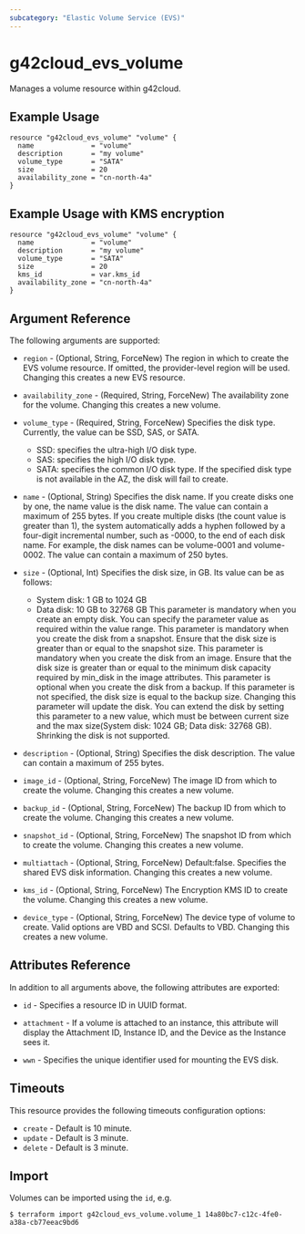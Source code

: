 ```yaml
---
subcategory: "Elastic Volume Service (EVS)"
---
```


# g42cloud\_evs\_volume

Manages a volume resource within g42cloud.

## Example Usage

```hcl
resource "g42cloud_evs_volume" "volume" {
  name              = "volume"
  description       = "my volume"
  volume_type       = "SATA"
  size              = 20
  availability_zone = "cn-north-4a"
}
```

## Example Usage with KMS encryption

```hcl
resource "g42cloud_evs_volume" "volume" {
  name              = "volume"
  description       = "my volume"
  volume_type       = "SATA"
  size              = 20
  kms_id            = var.kms_id
  availability_zone = "cn-north-4a"
}
```

## Argument Reference

The following arguments are supported:

* `region` - (Optional, String, ForceNew) The region in which to create the EVS volume resource. If omitted, the provider-level region will be used. Changing this creates a new EVS resource.

* `availability_zone` - (Required, String, ForceNew) The availability zone for the volume.
    Changing this creates a new volume.

* `volume_type` - (Required, String, ForceNew) Specifies the disk type.
    Currently, the value can be SSD, SAS, or SATA.
    - SSD: specifies the ultra-high I/O disk type.
    - SAS: specifies the high I/O disk type.
    - SATA: specifies the common I/O disk type.
    If the specified disk type is not available in the AZ, the disk will fail to create.

* `name` - (Optional, String) Specifies the disk name.
    If you create disks one by one, the name value is the disk name. The value can contain a maximum of 255 bytes.
    If you create multiple disks (the count value is greater than 1), the system automatically adds a hyphen followed 
    by a four-digit incremental number, such as -0000, to the end of each disk name. For example, 
    the disk names can be volume-0001 and volume-0002. The value can contain a maximum of 250 bytes.

* `size` - (Optional, Int) Specifies the disk size, in GB. Its value can be as follows:
    - System disk: 1 GB to 1024 GB
    - Data disk: 10 GB to 32768 GB
    This parameter is mandatory when you create an empty disk. You can specify the parameter value as required within the value range.
    This parameter is mandatory when you create the disk from a snapshot. Ensure that the disk size is greater than or equal to the snapshot size.
    This parameter is mandatory when you create the disk from an image. Ensure that the disk size is greater than or equal to 
    the minimum disk capacity required by min_disk in the image attributes.
    This parameter is optional when you create the disk from a backup. If this parameter is not specified, the disk size is equal to the backup size.
    Changing this parameter will update the disk. You can extend the disk by setting this parameter to a new value, which must be between current size
    and the max size(System disk: 1024 GB; Data disk: 32768 GB). Shrinking the disk is not supported.

* `description` - (Optional, String) Specifies the disk description. The value can contain a maximum of 255 bytes.

* `image_id` - (Optional, String, ForceNew) The image ID from which to create the volume.
    Changing this creates a new volume.

* `backup_id` - (Optional, String, ForceNew) The backup ID from which to create the volume.
    Changing this creates a new volume.

* `snapshot_id` - (Optional, String, ForceNew) The snapshot ID from which to create the volume.
    Changing this creates a new volume.
	
* `multiattach` - (Optional, String, ForceNew) Default:false. Specifies the shared EVS disk information.
    Changing this creates a new volume.

* `kms_id` - (Optional, String, ForceNew) The Encryption KMS ID to create the volume.
    Changing this creates a new volume.

* `device_type` - (Optional, String, ForceNew) The device type of volume to create. Valid options are VBD and SCSI.
	Defaults to VBD. Changing this creates a new volume.

## Attributes Reference

In addition to all arguments above, the following attributes are exported:

* `id` - Specifies a resource ID in UUID format.

* `attachment` - If a volume is attached to an instance, this attribute will
    display the Attachment ID, Instance ID, and the Device as the Instance
    sees it.
* `wwn` - Specifies the unique identifier used for mounting the EVS disk.

## Timeouts
This resource provides the following timeouts configuration options:
- `create` - Default is 10 minute.
- `update` - Default is 3 minute.
- `delete` - Default is 3 minute.

## Import

Volumes can be imported using the `id`, e.g.

```
$ terraform import g42cloud_evs_volume.volume_1 14a80bc7-c12c-4fe0-a38a-cb77eeac9bd6
```
